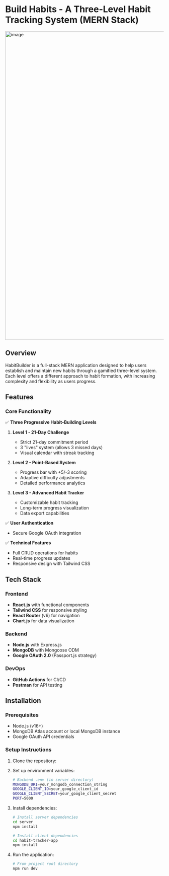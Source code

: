 # Build Habits - A Three-Level Habit Tracking System (MERN Stack)

[<img width="1907" height="981" alt="image" src="https://github.com/user-attachments/assets/1fb21e3f-915e-47ad-b913-0fc88bd5ec73" />](https://1drv.ms/i/c/84a3cc3e5b8a43a3/EdJdBKg_UO1Kv_c79fPrjp8B2k_UZK0WCylXAGQTd2FIlQ?e=nLJfyT)
 <!-- Replace with actual screenshot URL -->

## Overview

HabitBuilder is a full-stack MERN application designed to help users establish and maintain new habits through a gamified three-level system. Each level offers a different approach to habit formation, with increasing complexity and flexibility as users progress.

## Features

### Core Functionality

✅ **Three Progressive Habit-Building Levels**  
1. **Level 1 - 21-Day Challenge**  
   - Strict 21-day commitment period  
   - 3 "lives" system (allows 3 missed days)  
   - Visual calendar with streak tracking  

2. **Level 2 - Point-Based System**  
   - Progress bar with +5/-3 scoring  
   - Adaptive difficulty adjustments  
   - Detailed performance analytics  

3. **Level 3 - Advanced Habit Tracker**  
   - Customizable habit tracking  
   - Long-term progress visualization  
   - Data export capabilities  

✅ **User Authentication**  
- Secure Google OAuth integration  

✅ **Technical Features**  
- Full CRUD operations for habits  
- Real-time progress updates  
- Responsive design with Tailwind CSS  

## Tech Stack

### Frontend
- **React.js** with functional components
- **Tailwind CSS** for responsive styling
- **React Router** (v6) for navigation
- **Chart.js** for data visualization

### Backend
- **Node.js** with Express.js
- **MongoDB** with Mongoose ODM
- **Google OAuth 2.0** (Passport.js strategy)

### DevOps
- **GitHub Actions** for CI/CD
- **Postman** for API testing

## Installation

### Prerequisites
- Node.js (v16+)
- MongoDB Atlas account or local MongoDB instance
- Google OAuth API credentials

### Setup Instructions

1. Clone the repository:
  

2. Set up environment variables:
   ```bash
   # Backend .env (in server directory)
   MONGODB_URI=your_mongodb_connection_string
   GOOGLE_CLIENT_ID=your_google_client_id
   GOOGLE_CLIENT_SECRET=your_google_client_secret
   PORT=5000

3. Install dependencies:
   ```bash
   # Install server dependencies
   cd server
   npm install

   # Install client dependencies
   cd habit-tracker-app
   npm install
   ```

4. Run the application:
   ```bash
   # From project root directory
   npm run dev 
   ```
